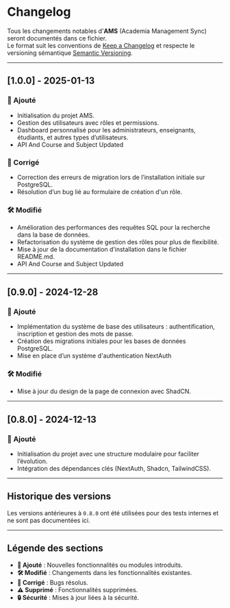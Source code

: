 # Changelog

Tous les changements notables d'**AMS** (Academia Management Sync) seront documentés dans ce fichier.  
Le format suit les conventions de [Keep a Changelog](https://keepachangelog.com/fr/1.0.0/) et respecte le versioning sémantique [Semantic Versioning](https://semver.org/).

---

## [1.0.0] - 2025-01-13
### 🚀 Ajouté
- Initialisation du projet AMS.
- Gestion des utilisateurs avec rôles et permissions.
- Dashboard personnalisé pour les administrateurs, enseignants, étudiants, et autres types d’utilisateurs.
- API And Course and Subject Updated

### 🐛 Corrigé
- Correction des erreurs de migration lors de l’installation initiale sur PostgreSQL.
- Résolution d’un bug lié au formulaire de création d'un rôle.

### 🛠️ Modifié
- Amélioration des performances des requêtes SQL pour la recherche dans la base de données.
- Refactorisation du système de gestion des rôles pour plus de flexibilité.
- Mise à jour de la documentation d’installation dans le fichier README.md.
- API And Course and Subject Updated

---

## [0.9.0] - 2024-12-28
### 🚀 Ajouté
- Implémentation du système de base des utilisateurs : authentification, inscription et gestion des mots de passe.
- Création des migrations initiales pour les bases de données PostgreSQL.
- Mise en place d’un système d'authentication NextAuth

### 🛠️ Modifié
- Mise à jour du design de la page de connexion avec ShadCN.

---

## [0.8.0] - 2024-12-13
### 🚀 Ajouté
- Initialisation du projet avec une structure modulaire pour faciliter l’évolution.
- Intégration des dépendances clés (NextAuth, Shadcn, TailwindCSS).

---

## Historique des versions
Les versions antérieures à `0.8.0` ont été utilisées pour des tests internes et ne sont pas documentées ici.

---

## Légende des sections
- **🚀 Ajouté** : Nouvelles fonctionnalités ou modules introduits.
- **🛠️ Modifié** : Changements dans les fonctionnalités existantes.
- **🐛 Corrigé** : Bugs résolus.
- **⚠️ Supprimé** : Fonctionnalités supprimées.
- **🔒 Sécurité** : Mises à jour liées à la sécurité.
